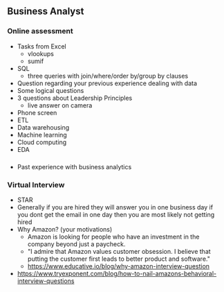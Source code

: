 ## Business Analyst

### Online assessment

- Tasks from Excel
	- vlookups
 	- sumif
- SQL
	- three queries with join/where/order by/group by clauses
- Question regarding your previous experience dealing with data
- Some logical questions
- 3 questions about Leadership Principles
	- live answer on camera
 - Phone screen
 - ETL
 - Data warehousing
 - Machine learning
 - Cloud computing
 - EDA

###
   
 - Past experience with business analytics

### Virtual Interview
- STAR
- Generally if you are hired they will answer you in one business day if you dont get the email in one day then you are most likely not getting hired
- Why Amazon? (your motivations)
	- Amazon is looking for people who have an investment in the company beyond just a paycheck.
 	- "I admire that Amazon values customer obsession. I believe that putting the customer first leads to better product and software."
  	- https://www.educative.io/blog/why-amazon-interview-question
- https://www.tryexponent.com/blog/how-to-nail-amazons-behavioral-interview-questions
